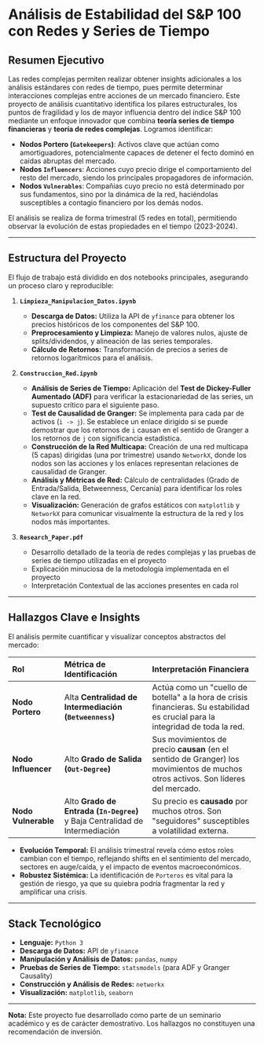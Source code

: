 # Análisis de Estabilidad del S&P 100 con Redes y Series de Tiempo

## Resumen Ejecutivo

Las redes complejas permiten realizar obtener insights adicionales a los análisis estándares con redes de tiempo, pues permite determinar interacciones complejas entre acciones de un mercado financiero. Este proyecto de análisis cuantitativo identifica los pilares estructurales, los puntos de fragilidad y los de mayor influencia dentro del índice S&P 100 mediante un enfoque innovador que combina **teoría series de tiempo financieras** y **teoría de redes complejas**. Logramos identificar:

*   **Nodos Portero (`Gatekeepers`)**: Activos clave que actúan como amortiguadores, potencialmente capaces de detener el fecto dominó en caídas abruptas del mercado.
*   **Nodos `Influencers`**: Acciones cuyo precio dirige el comportamiento del resto del mercado, siendo los principales propagadores de información.
*   **Nodos `Vulnerables`**: Compañias cuyo precio no está determinado por sus fundamentos, sino por la dinámica de la red, haciéndolas susceptibles a contagio financiero por los demás nodos.

El análisis se realiza de forma trimestral (5 redes en total), permitiendo observar la evolución de estas propiedades en el tiempo (2023-2024).

---

## Estructura del Proyecto

El flujo de trabajo está dividido en dos notebooks principales, asegurando un proceso claro y reproducible:

1.  **`Limpieza_Manipulacion_Datos.ipynb`**
    *   **Descarga de Datos:** Utiliza la API de `yfinance` para obtener los precios históricos de los componentes del S&P 100.
    *   **Preprocesamiento y Limpieza:** Manejo de valores nulos, ajuste de splits/dividendos, y alineación de las series temporales.
    *   **Cálculo de Retornos:** Transformación de precios a series de retornos logarítmicos para el análisis.

2.  **`Construccion_Red.ipynb`**
    *   **Análisis de Series de Tiempo:** Aplicación del **Test de Dickey-Fuller Aumentado (ADF)** para verificar la estacionariedad de las series, un supuesto crítico para el siguiente paso.
    *   **Test de Causalidad de Granger:** Se implementa para cada par de activos (`i -> j`). Se establece un enlace dirigido si se puede demostrar que los retornos de `i` causan en el sentido de Granger a los retornos de `j` con significancia estadística.
    *   **Construcción de la Red Multicapa:** Creación de una red multicapa (5 capas) dirigidas (una por trimestre) usando `NetworkX`, donde los nodos son las acciones y los enlaces representan relaciones de causalidad de Granger.
    *   **Análisis y Métricas de Red:** Cálculo de centralidades (Grado de Entrada/Salida, Betweenness, Cercanía) para identificar los roles clave en la red.
    *   **Visualización:** Generación de grafos estáticos con `matplotlib` y `NetworkX` para comunicar visualmente la estructura de la red y los nodos más importantes.

3. **`Research_Paper.pdf`**
    * Desarrollo detallado de la teoría de redes complejas y las pruebas de series de tiempo utilizadas en el proyecto
    * Explicación minuciosa de la metodología implementada en el proyecto
    * Interpretación Contextual de las acciones presentes en cada rol

---

## Hallazgos Clave e Insights

El análisis permite cuantificar y visualizar conceptos abstractos del mercado:

| Rol | Métrica de Identificación | Interpretación Financiera |
| :--- | :--- | :--- |
| **Nodo Portero** | Alta **Centralidad de Intermediación (`Betweenness`)** | Actúa como un "cuello de botella" a la hora de crisis financieras. Su estabilidad es crucial para la integridad de toda la red. |
| **Nodo Influencer** | Alto **Grado de Salida (`Out-Degree`)** | Sus movimientos de precio **causan** (en el sentido de Granger) los movimientos de muchos otros activos. Son líderes del mercado. |
| **Nodo Vulnerable** | Alto **Grado de Entrada (`In-Degree`)** y Baja Centralidad de Intermediación | Su precio es **causado** por muchos otros. Son "seguidores" susceptibles a volatilidad externa. |

*   **Evolución Temporal:** El análisis trimestral revela cómo estos roles cambian con el tiempo, reflejando shifts en el sentimiento del mercado, sectores en auge/caída, y el impacto de eventos macroeconómicos.
*   **Robustez Sistémica:** La identificación de `Porteros` es vital para la gestión de riesgo, ya que su quiebra podría fragmentar la red y amplificar una crisis.

---

## Stack Tecnológico

*   **Lenguaje:** `Python 3`
*   **Descarga de Datos:** API de `yfinance`
*   **Manipulación y Análisis de Datos:** `pandas`, `numpy`
*   **Pruebas de Series de Tiempo:** `statsmodels` (para ADF y Granger Causality)
*   **Construcción y Análisis de Redes:** `networkx`
*   **Visualización:** `matplotlib`, `seaborn`

---
**Nota:** Este proyecto fue desarrollado como parte de un seminario académico y es de carácter demostrativo. Los hallazgos no constituyen una recomendación de inversión.
